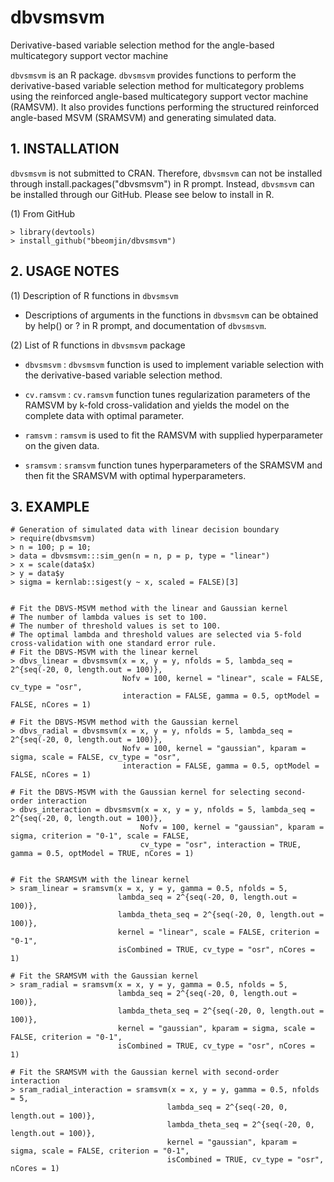 # dbvsmsvm
Derivative-based variable selection method for the angle-based multicategory support vector machine

```dbvsmsvm``` is an R package. ```dbvsmsvm``` provides functions to perform the derivative-based variable selection method for multicategory problems using the reinforced angle-based multicategory support vector machine (RAMSVM). It also provides functions performing the structured reinforced angle-based MSVM (SRAMSVM) and generating simulated data. 

## 1. INSTALLATION

```dbvsmsvm``` is not submitted to CRAN. Therefore, ```dbvsmsvm``` can not be installed through install.packages("dbvsmsvm") in R prompt.
Instead, ```dbvsmsvm``` can be installed through our GitHub.
Please see below to install in R.

(1) From GitHub
```{r}
> library(devtools)
> install_github("bbeomjin/dbvsmsvm")
```

## 2. USAGE NOTES

(1) Description of R functions in ```dbvsmsvm```

- Descriptions of arguments in the functions in ```dbvsmsvm``` can be obtained by help() or ? in R prompt, and documentation of ```dbvsmsvm```.   


(2) List of R functions in ```dbvsmsvm``` package

- ```dbvsmsvm``` : ```dbvsmsvm``` function is used to implement variable selection with the derivative-based variable selection method.

- ```cv.ramsvm``` : ```cv.ramsvm``` function tunes regularization parameters of the RAMSVM by k-fold cross-validation and yields the model on the complete data with optimal parameter.

- ```ramsvm``` : ```ramsvm``` is used to fit the RAMSVM with supplied hyperparameter on the given data.

- ```sramsvm``` : ```sramsvm``` function tunes hyperparameters of the SRAMSVM and then fit the SRAMSVM with optimal hyperparameters.


## 3. EXAMPLE

```{r}
# Generation of simulated data with linear decision boundary
> require(dbvsmsvm)
> n = 100; p = 10; 
> data = dbvsmsvm:::sim_gen(n = n, p = p, type = "linear")
> x = scale(data$x)
> y = data$y
> sigma = kernlab::sigest(y ~ x, scaled = FALSE)[3]


# Fit the DBVS-MSVM method with the linear and Gaussian kernel
# The number of lambda values is set to 100. 
# The number of threshold values is set to 100.
# The optimal lambda and threshold values are selected via 5-fold cross-validation with one standard error rule.
# Fit the DBVS-MSVM with the linear kernel
> dbvs_linear = dbvsmsvm(x = x, y = y, nfolds = 5, lambda_seq = 2^{seq(-20, 0, length.out = 100)},
                         Nofv = 100, kernel = "linear", scale = FALSE, cv_type = "osr", 
                         interaction = FALSE, gamma = 0.5, optModel = FALSE, nCores = 1)

# Fit the DBVS-MSVM method with the Gaussian kernel
> dbvs_radial = dbvsmsvm(x = x, y = y, nfolds = 5, lambda_seq = 2^{seq(-20, 0, length.out = 100)},
                         Nofv = 100, kernel = "gaussian", kparam = sigma, scale = FALSE, cv_type = "osr", 
                         interaction = FALSE, gamma = 0.5, optModel = FALSE, nCores = 1)

# Fit the DBVS-MSVM with the Gaussian kernel for selecting second-order interaction
> dbvs_interaction = dbvsmsvm(x = x, y = y, nfolds = 5, lambda_seq = 2^{seq(-20, 0, length.out = 100)},
                             Nofv = 100, kernel = "gaussian", kparam = sigma, criterion = "0-1", scale = FALSE,
                             cv_type = "osr", interaction = TRUE, gamma = 0.5, optModel = TRUE, nCores = 1)


# Fit the SRAMSVM with the linear kernel
> sram_linear = sramsvm(x = x, y = y, gamma = 0.5, nfolds = 5,
                        lambda_seq = 2^{seq(-20, 0, length.out = 100)},
                        lambda_theta_seq = 2^{seq(-20, 0, length.out = 100)},
                        kernel = "linear", scale = FALSE, criterion = "0-1",
                        isCombined = TRUE, cv_type = "osr", nCores = 1)

# Fit the SRAMSVM with the Gaussian kernel
> sram_radial = sramsvm(x = x, y = y, gamma = 0.5, nfolds = 5,
                        lambda_seq = 2^{seq(-20, 0, length.out = 100)},
                        lambda_theta_seq = 2^{seq(-20, 0, length.out = 100)},
                        kernel = "gaussian", kparam = sigma, scale = FALSE, criterion = "0-1",
                        isCombined = TRUE, cv_type = "osr", nCores = 1)
                      
# Fit the SRAMSVM with the Gaussian kernel with second-order interaction
> sram_radial_interaction = sramsvm(x = x, y = y, gamma = 0.5, nfolds = 5,
                                   lambda_seq = 2^{seq(-20, 0, length.out = 100)},
                                   lambda_theta_seq = 2^{seq(-20, 0, length.out = 100)},
                                   kernel = "gaussian", kparam = sigma, scale = FALSE, criterion = "0-1",
                                   isCombined = TRUE, cv_type = "osr", nCores = 1)

```

